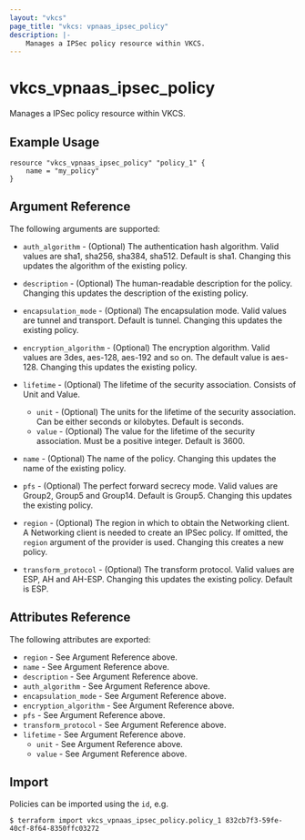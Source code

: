 ```yaml
---
layout: "vkcs"
page_title: "vkcs: vpnaas_ipsec_policy"
description: |-
	Manages a IPSec policy resource within VKCS.
---
```


# vkcs\_vpnaas\_ipsec\_policy

Manages a IPSec policy resource within VKCS.

## Example Usage

```hcl
resource "vkcs_vpnaas_ipsec_policy" "policy_1" {
	name = "my_policy"
}
```

## Argument Reference

The following arguments are supported:

* `auth_algorithm` - (Optional) The authentication hash algorithm. Valid values are sha1, sha256, sha384, sha512.
	Default is sha1. Changing this updates the algorithm of the existing policy.

* `description` - (Optional) The human-readable description for the policy.
	Changing this updates the description of the existing policy.

* `encapsulation_mode` - (Optional) The encapsulation mode. Valid values are tunnel and transport. Default is tunnel.
	Changing this updates the existing policy.

* `encryption_algorithm` - (Optional) The encryption algorithm. Valid values are 3des, aes-128, aes-192 and so on.
	The default value is aes-128. Changing this updates the existing policy.

* `lifetime` - (Optional) The lifetime of the security association. Consists of Unit and Value.
	- `unit` - (Optional) The units for the lifetime of the security association. Can be either seconds or kilobytes.
	Default is seconds.
	- `value` - (Optional) The value for the lifetime of the security association. Must be a positive integer.
	Default is 3600.

* `name` - (Optional) The name of the policy. Changing this updates the name of
	the existing policy.

* `pfs` - (Optional) The perfect forward secrecy mode. Valid values are Group2, Group5 and Group14. Default is Group5.
	Changing this updates the existing policy.

* `region` - (Optional) The region in which to obtain the Networking client.
	A Networking client is needed to create an IPSec policy. If omitted, the
	`region` argument of the provider is used. Changing this creates a new
	policy.

* `transform_protocol` - (Optional) The transform protocol. Valid values are ESP, AH and AH-ESP.
	Changing this updates the existing policy. Default is ESP.

## Attributes Reference

The following attributes are exported:

* `region` - See Argument Reference above.
* `name` - See Argument Reference above.
* `description` - See Argument Reference above.
* `auth_algorithm` - See Argument Reference above.
* `encapsulation_mode` - See Argument Reference above.
* `encryption_algorithm` - See Argument Reference above.
* `pfs` - See Argument Reference above.
* `transform_protocol` - See Argument Reference above.
* `lifetime` - See Argument Reference above.
	- `unit` - See Argument Reference above.
	- `value` - See Argument Reference above.

## Import

Policies can be imported using the `id`, e.g.

```
$ terraform import vkcs_vpnaas_ipsec_policy.policy_1 832cb7f3-59fe-40cf-8f64-8350ffc03272
```
